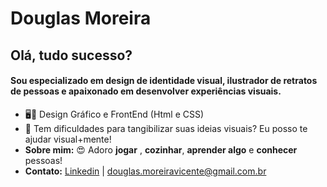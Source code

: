# Douglas Moreira

## Olá, tudo sucesso? 
#### Sou especializado em design de identidade visual, ilustrador de retratos de pessoas e apaixonado em desenvolver experiências visuais. 

* 🖥️🎨 Design Gráfico e FrontEnd (Html e CSS)
* 🚀 Tem dificuldades para tangibilizar suas ideias visuais? Eu posso te ajudar visual+mente!
* **Sobre mim:** 😍 Adoro **jogar** , **cozinhar**, **aprender algo** e **conhecer** pessoas! 
* **Contato:** [Linkedin](https://www.linkedin.com/in/douglas-moreira-749404ba/) | douglas.moreiravicente@gmail.com.br
